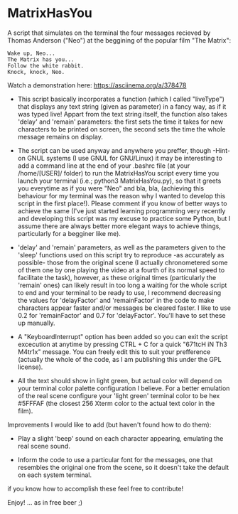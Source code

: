 # MatrixHasYou

A script that simulates on the terminal the four messages recieved by Thomas Anderson ("Neo") at the beggining of the popular film "The Matrix":

    Wake up, Neo...
    The Matrix has you...
    Follow the white rabbit.
    Knock, knock, Neo.
    
Watch a demonstration here: https://asciinema.org/a/378478

- This script basically incorporates a function (which I called "liveType") that displays any text string (given as parameter) in a fancy way, as if it was typed live! Appart from the text string itself, the function also takes 'delay' and 'remain' parameters: the first sets the time it takes for new characters to be printed on screen, the second sets the time the whole message remains on display.

- The script can be used anyway and anywhere you preffer, though -Hint- on GNUL systems (I use GNUL for GNU/Linux) it may be interesting to add a command line at the end of your .bashrc file (at your /home/[USER]/ folder) to run the MatrixHasYou script every time you launch your terminal (i.e.; python3 MatrixHasYou.py), so that it greets you everytime as if you were "Neo" and bla, bla, (achieving this behaviour for my terminal was the reason why I wanted to develop this script in the first place!). Please comment if you know of better ways to achieve the same (I've just started learning programming very recently and developing this script was my excuse to practice some Python, but I assume there are always better more elegant ways to achieve things, particularly for a begginer like me).

- 'delay' and 'remain' parameters, as well as the parameters given to the 'sleep' functions used on this script try to reproduce -as accurately as possible- those from the original scene (I actually chronometered some of them one by one playing the video at a fourth of its normal speed to facilitate the task), however, as these original times (particularly the 'remain' ones) can likely result in too long a waiting for the whole script to end and your terminal to be ready to use, I recommend decreasing the values for 'delayFactor' and 'remainFactor' in the code to make characters appear faster and/or messages be cleared faster. I like to use 0.2 for 'remainFactor' and 0.7 for 'delayFactor'. You'll have to set these up manually.
 
- A "KeyboardInterrupt" option has been added so you can exit the script excecution at anytime by pressing CTRL + C for a quick "671tcH iN Th3 M4tr1x" message. You can freely edit this to suit your prefference (actually the whole of the code, as I am publishing this under the GPL license).

- All the text should show in light green, but actual color will depend on your terminal color palette configuration I believe. For a better emulation of the real scene configure your 'light green' terminal color to be hex #5FFFAF (the closest 256 Xterm color to the actual text color in the film).


Improvements I would like to add (but haven't found how to do them):

- Play a slight 'beep' sound on each character appearing, emulating the real scene sound.

- Inform the code to use a particular font for the messages, one that resembles the original one from the scene, so it doesn't take the default on each system terminal.

 if you know how to accomplish these feel free to contribute!


Enjoy! ... as in free beer ;)
